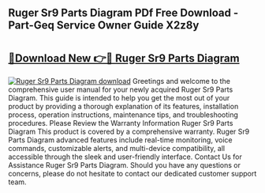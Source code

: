 ## Ruger Sr9 Parts Diagram PDf Free Download - Part-Geq Service Owner Guide X2z8y

# <h2><a href="http://dfm8lcw.blite.top/?on=Ruger+Sr9+Parts+Diagram">🔗Download New 👉🔴 Ruger Sr9 Parts Diagram</a></h2>

[![Ruger Sr9 Parts Diagram download](https://i.imgur.com/lujVjoI.png)](http://dfm8lcw.blite.top/?on=Ruger+Sr9+Parts+Diagram)
Greetings and welcome to the comprehensive user manual for your newly acquired Ruger Sr9 Parts Diagram. This guide is intended to help you get the most out of your product by providing a thorough explanation of its features, installation process, operation instructions, maintenance tips, and troubleshooting procedures. Please Review the Warranty Information Ruger Sr9 Parts Diagram This product is covered by a comprehensive warranty. Ruger Sr9 Parts Diagram advanced features include real-time monitoring, voice commands, customizable alerts, and multi-device compatibility, all accessible through the sleek and user-friendly interface. Contact Us for Assistance Ruger Sr9 Parts Diagram. Should you have any questions or concerns, please do not hesitate to contact our dedicated customer support team.
